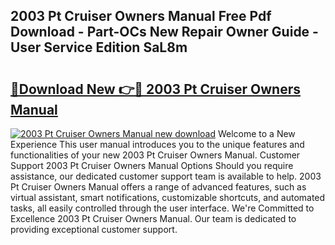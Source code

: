 ## 2003 Pt Cruiser Owners Manual Free Pdf Download - Part-OCs New Repair Owner Guide - User Service Edition SaL8m

# <h2><a href="http://bc44011.oget.top/?id=2003+Pt+Cruiser+Owners+Manual">🔗Download New 👉🔴 2003 Pt Cruiser Owners Manual</a></h2>

[![2003 Pt Cruiser Owners Manual new download](https://i.imgur.com/5g1atiW.png)](http://bc44011.oget.top/?id=2003+Pt+Cruiser+Owners+Manual)
Welcome to a New Experience This user manual introduces you to the unique features and functionalities of your new 2003 Pt Cruiser Owners Manual. Customer Support 2003 Pt Cruiser Owners Manual Options Should you require assistance, our dedicated customer support team is available to help. 2003 Pt Cruiser Owners Manual offers a range of advanced features, such as virtual assistant, smart notifications, customizable shortcuts, and automated tasks, all easily controlled through the user interface. We're Committed to Excellence 2003 Pt Cruiser Owners Manual. Our team is dedicated to providing exceptional customer support.
